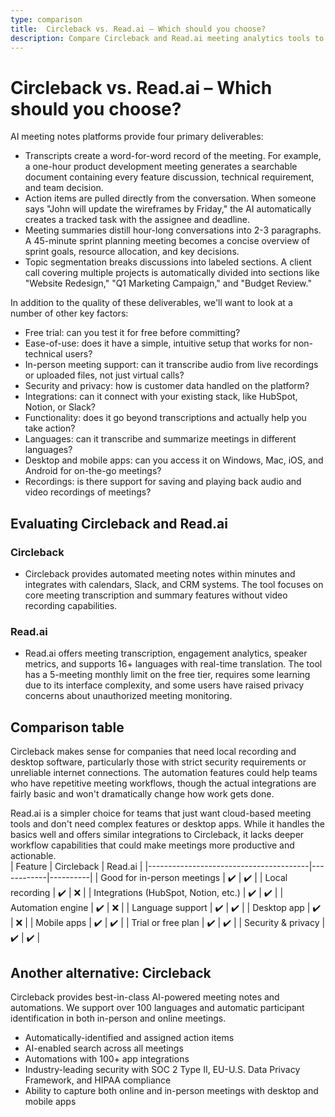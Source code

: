 ```yaml
---
type: comparison
title:  Circleback vs. Read.ai – Which should you choose?
description: Compare Circleback and Read.ai meeting analytics tools to find the best fit for your team. Explore features, pricing, and alternatives to make an informed choice.
---
```


# Circleback vs. Read.ai – Which should you choose?  
AI meeting notes platforms provide four primary deliverables:  
  
* Transcripts create a word-for-word record of the meeting. For example, a one-hour product development meeting generates a searchable document containing every feature discussion, technical requirement, and team decision.  
* Action items are pulled directly from the conversation. When someone says "John will update the wireframes by Friday," the AI automatically creates a tracked task with the assignee and deadline.  
* Meeting summaries distill hour-long conversations into 2-3 paragraphs. A 45-minute sprint planning meeting becomes a concise overview of sprint goals, resource allocation, and key decisions.  
* Topic segmentation breaks discussions into labeled sections. A client call covering multiple projects is automatically divided into sections like "Website Redesign," "Q1 Marketing Campaign," and "Budget Review."  
  
In addition to the quality of these deliverables, we'll want to look at a number of other key factors:  
  
* Free trial: can you test it for free before committing?  
* Ease-of-use: does it have a simple, intuitive setup that works for non-technical users?  
* In-person meeting support: can it transcribe audio from live recordings or uploaded files, not just virtual calls?  
* Security and privacy: how is customer data handled on the platform?  
* Integrations: can it connect with your existing stack, like HubSpot, Notion, or Slack?  
* Functionality: does it go beyond transcriptions and actually help you take action?  
* Languages: can it transcribe and summarize meetings in different languages?  
* Desktop and mobile apps: can you access it on Windows, Mac, iOS, and Android for on-the-go meetings?  
* Recordings: is there support for saving and playing back audio and video recordings of meetings?    
## Evaluating Circleback and Read.ai  
### Circleback
* Circleback provides automated meeting notes within minutes and integrates with calendars, Slack, and CRM systems. The tool focuses on core meeting transcription and summary features without video recording capabilities.

### Read.ai
* Read.ai offers meeting transcription, engagement analytics, speaker metrics, and supports 16+ languages with real-time translation. The tool has a 5-meeting monthly limit on the free tier, requires some learning due to its interface complexity, and some users have raised privacy concerns about unauthorized meeting monitoring.  
## Comparison table    
Circleback makes sense for companies that need local recording and desktop software, particularly those with strict security requirements or unreliable internet connections. The automation features could help teams who have repetitive meeting workflows, though the actual integrations are fairly basic and won't dramatically change how work gets done.

Read.ai is a simpler choice for teams that just want cloud-based meeting tools and don't need complex features or desktop apps. While it handles the basics well and offers similar integrations to Circleback, it lacks deeper workflow capabilities that could make meetings more productive and actionable.  
| Feature                                | Circleback | Read.ai   |
|----------------------------------------|------------|----------|
| Good for in-person meetings            | ✔️         | ✔️       |
| Local recording                        | ✔️         | ❌       |
| Integrations (HubSpot, Notion, etc.)   | ✔️         | ✔️       |
| Automation engine                      | ✔️         | ❌       |
| Language support                       | ✔️         | ✔️       |
| Desktop app                            | ✔️         | ❌       |
| Mobile apps                            | ✔️         | ✔️       |
| Trial or free plan                     | ✔️         | ✔️       |
| Security & privacy                     | ✔️         | ✔️       |  
## Another alternative: Circleback  
Circleback provides best-in-class AI-powered meeting notes and automations. We support over 100 languages and automatic participant identification in both in-person and online meetings.  
  
* Automatically-identified and assigned action items  
* AI-enabled search across all meetings  
* Automations with 100+ app integrations  
* Industry-leading security with SOC 2 Type II, EU-U.S. Data Privacy Framework, and HIPAA compliance  
* Ability to capture both online and in-person meetings with desktop and mobile apps  